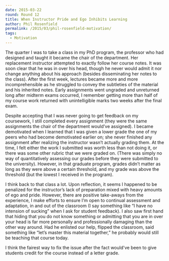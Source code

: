 ```yaml
---
date: 2015-03-22
round: Round 12
title: When Instructor Pride and Ego Inhibits Learning
author: Phil Rosenfield
permalink: /2015/03/phil-rosenfield-motivation/
tags:
  - Motivation
---
```

The quarter I was to take a class in my PhD program, the professor who had designed and taught it became the chair of the department. Her replacement instructor attempted to exactly follow her course notes.  It was soon clear that he was in over his head, though he never would admit it nor change anything about his approach (besides disseminating her notes to the class). After the first week, lectures became more and more incomprehensible as he struggled to convey the subtleties of the material and his inherited notes. Early assignments went ungraded and unreturned long after midterm exams occurred, I remember getting more than half of my course work returned with unintelligible marks two weeks after the final exam.

Despite accepting that I was never going to get feedback on my coursework, I still completed every assignment (they were the same assignments the chair of the department would’ve assigned).  I became demotivated when I learned that I was given a lower grade the one of my peers who had become demotivated earlier on; she never finished any assignment after realizing the instructor wasn’t actually grading them. At the time, I felt either the work I submitted was worth less than not doing it, or there was some other rubric that we were graded on.  (There was simply no way of quantitatively assessing our grades before they were submitted to the university). However, in that graduate program, grades didn’t matter as long as they were above a certain threshold, and my grade was above the threshold (but the lowest I received in the program). 

I think back to that class a lot. Upon reflection, it seems I happened to be penalized for the instructor’s lack of preparation mixed with heavy amounts of ego and pride.  However, there are positive take-aways from the experience, I make efforts to ensure I’m open to continual assessment and adaptation, in and out of the classroom (I say something like “I have no intension of sucking” when I ask for student feedback). I also saw first hand that hiding that you do not know something or admitting that you are in over your head is far more personally and professionally damaging than the other way around. Had he enlisted our help, flipped the classroom, said something like “let’s master this material together,” he probably would still be teaching that course today. 

I think the fairest way to fix the issue after the fact would've been to give students credit for the course instead of a letter grade. 

